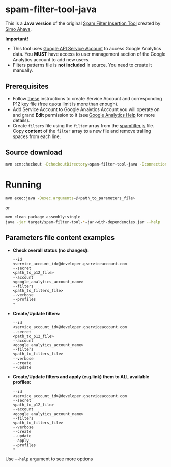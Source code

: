 # spam-filter-tool-java

This is a **Java version** of the original [Spam Filter Insertion Tool](https://github.com/sahava/spam-filter-tool) created by [Simo Ahava](http://www.simoahava.com/).

**Important!**

* This tool uses [Google API Service Account](https://developers.google.com/analytics/devguides/reporting/core/v3/gdataAuthorization#service-accounts) to access Google Analytics data. You **MUST** have access to user management section of the Google Analytics account to add new users.
* Filters patterns file is **not included** in source. You need to create it manually.

## Prerequisites

* Follow [these](https://developers.google.com/analytics/devguides/reporting/core/v3/gdataAuthorization#service-accounts) instructions to create Service Account and corresponding P12 key file (free quota limit is more than enough).
* Add Service Account to Google Analytics Account you will operate on and grand **Edit** permission to it (see [Google Analytics Help](https://support.google.com/analytics/answer/1009702?hl=en&vid=1-635755514993142169-14104921971559985476#Add) for more details).
* Create `filters` file using the `filter` array from the [spamfilter.js](https://github.com/sahava/spam-filter-tool/blob/master/js/spamfilter.js) file. Copy **content** of the `filter` array to a new file and remove trailing spaces from each line.

## Source download

```sh
mvn scm:checkout -DcheckoutDirectory=spam-filter-tool-java -DconnectionUrl=scm:git:git://github.com/obatiuk/spam-filter-tool-java.git
```
# Running

```sh
mvn exec:java -Dexec.arguments=@<path_to_parameters_file>
```
or

```sh
mvn clean package assembly:single
java -jar target/spam-filter-tool-*-jar-with-dependencies.jar --help
```
## Parameters file content examples 

- **Check overall status (no changes):**

	```
	--id
	<service_account_id>@developer.gserviceaccount.com
	--secret
	<path_to_p12_file>
	--account
	<google_analytics_account_name>
	--filters
	<path_to_filters_file>
	--verbose
	--profiles
	*
	```

- **Create/Update filters:**

	```
	--id
	<service_account_id>@developer.gserviceaccount.com
	--secret
	<path_to_p12_file>
	--account
	<google_analytics_account_name>
	--filters
	<path_to_filters_file>
	--verbose
	--create
	--update
	``` 

- **Create/Update filters and apply (e.g.link) them to ALL available profiles:**

	```
	--id
	<service_account_id>@developer.gserviceaccount.com
	--secret
	<path_to_p12_file>
	--account
	<google_analytics_account_name>
	--filters
	<path_to_filters_file>
	--verbose
	--create
	--update
	--apply
	--profiles
	*
	```

Use `--help` argument to see more options
